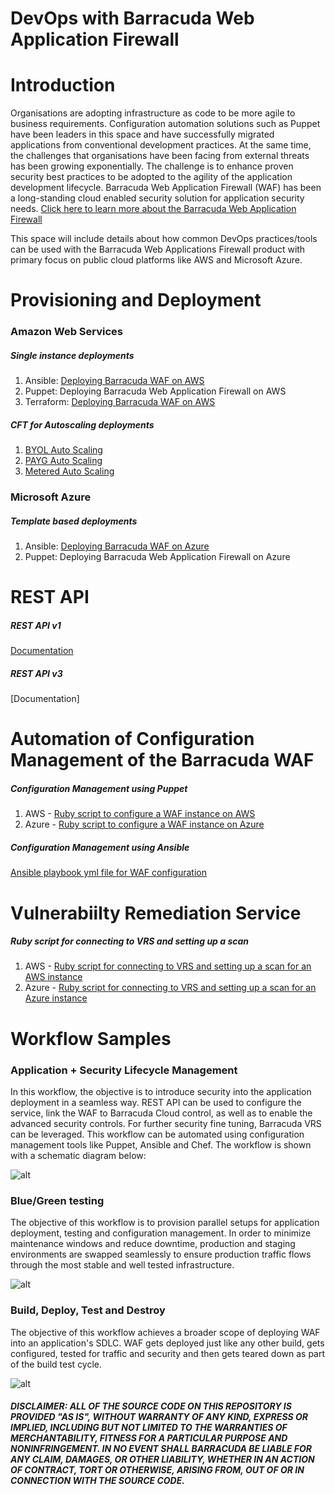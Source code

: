 # DevOps with Barracuda Web Application Firewall

# Introduction

Organisations are adopting infrastructure as code to be more agile to business requirements. Configuration automation solutions such as Puppet have been leaders in this space and have successfully migrated applications from conventional development practices. At the same time, the challenges that organisations have been facing from external threats has been growing exponentially. The challenge is to enhance proven security best practices to be adopted to the agility of the application development lifecycle. Barracuda Web Application Firewall (WAF) has been a long-standing cloud enabled security solution for application security needs. [Click here to learn more about the Barracuda Web Application Firewall](https://campus.barracuda.com/product/webapplicationfirewall/) 

This space will include details about how common DevOps practices/tools can be used with the Barracuda Web Applications Firewall product with primary focus on public cloud platforms like AWS and Microsoft Azure.

# Provisioning and Deployment
### Amazon Web Services
##### Single instance deployments
1. Ansible: [Deploying Barracuda WAF on AWS](https://github.com/barracudanetworks/waf-automation/blob/master/waf-ansible/waf_ec2.yml)
2. Puppet: Deploying Barracuda Web Application Firewall on AWS
3. Terraform: [Deploying Barracuda WAF on AWS](https://github.com/barracudanetworks/waf-automation/tree/master/waf-terraform/WAF)
##### CFT for Autoscaling deployments
1. [BYOL Auto Scaling](https://campus.barracuda.com/product/webapplicationfirewall/article/WAF/BYOLAutoScaling/)
2. [PAYG Auto Scaling](https://campus.barracuda.com/product/webapplicationfirewall/article/display/BWAFv76/73007159/)
3. [Metered Auto Scaling](https://campus.barracuda.com/product/webapplicationfirewall/article/display/BWAFv76/68361418/)
### Microsoft Azure
##### Template based deployments
1. Ansible: [Deploying Barracuda WAF on Azure](https://github.com/barracudanetworks/waf-automation/blob/master/waf-ansible/azure_vm_create.yaml)
2. Puppet: Deploying Barracuda Web Application Firewall on Azure
# REST API
##### REST API v1
[Documentation](https://campus.barracuda.com/product/webapplicationfirewall/article/WAF/RESTAPI/)
##### REST API v3
[Documentation]
# Automation of Configuration Management of the Barracuda WAF
##### Configuration Management using Puppet
1. AWS - [Ruby script to configure a WAF instance on AWS](https://github.com/barracudanetworks/waf-automation/blob/master/waf-on-aws/Ruby/configuring-waf-on-aws.rb)
2. Azure - [Ruby script to configure a WAF instance on Azure](https://github.com/barracudanetworks/waf-automation/blob/master/waf-on-azure/Ruby/configuring-waf-on-azure.rb)
##### Configuration Management using Ansible
[Ansible playbook yml file for WAF configuration](https://github.com/barracudanetworks/waf-automation/blob/master/waf-ansible/waf_config_sample.yml)

# Vulnerabiilty Remediation Service
##### Ruby script for connecting to VRS and setting up a scan
1. AWS - [Ruby script for connecting to VRS and setting up a scan for an AWS instance](https://github.com/barracudanetworks/waf-automation/blob/master/VRS/ruby-vrs-aws.rb)
2. Azure - [Ruby script for connecting to VRS and setting up a scan for an Azure instance](https://github.com/barracudanetworks/waf-automation/blob/master/VRS/ruby-vrs-azure.rb)
# Workflow Samples
### Application + Security Lifecycle Management
In this workflow, the objective is to introduce security into the application deployment in a seamless way. REST API can be used to configure the service, link the WAF to Barracuda Cloud control, as well as to enable the advanced security controls. For further security fine tuning, Barracuda VRS can be leveraged. This workflow can be automated using configuration management tools like Puppet, Ansible and Chef. The workflow is shown with a schematic diagram below:

![alt](https://github.com/barracudanetworks/waf-automation/blob/master/images/Screen%20Shot%202017-09-07%20at%2011.19.23%20AM.png)

### Blue/Green testing
The objective of this workflow is to provision parallel setups for application deployment, testing and configuration management. In order to minimize maintenance windows and reduce downtime, production and staging environments are swapped seamlessly to ensure production traffic flows through the most stable and well tested infrastructure.

![alt](https://github.com/barracudanetworks/waf-automation/blob/master/images/Screen%20Shot%202017-09-07%20at%2011.20.39%20AM.png)

### Build, Deploy, Test and Destroy
The objective of this workflow achieves a broader scope of deploying WAF into an application's SDLC. WAF gets deployed just like any other build, gets configured, tested for traffic and security and then gets teared down as part of the build test cycle.

![alt](https://github.com/barracudanetworks/waf-automation/blob/master/images/Screen%20Shot%202017-09-07%20at%2011.21.15%20AM.png)

##### DISCLAIMER: ALL OF THE SOURCE CODE ON THIS REPOSITORY IS PROVIDED "AS IS", WITHOUT WARRANTY OF ANY KIND, EXPRESS OR IMPLIED, INCLUDING BUT NOT LIMITED TO THE WARRANTIES OF MERCHANTABILITY, FITNESS FOR A PARTICULAR PURPOSE AND NONINFRINGEMENT. IN NO EVENT SHALL BARRACUDA BE LIABLE FOR ANY CLAIM, DAMAGES, OR OTHER LIABILITY, WHETHER IN AN ACTION OF CONTRACT, TORT OR OTHERWISE, ARISING FROM, OUT OF OR IN CONNECTION WITH THE SOURCE CODE. #####
